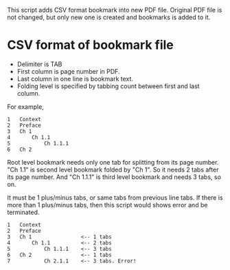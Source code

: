 
This script adds CSV format bookmark into new PDF file.
Original PDF file is not changed, but only new one is created and bookmarks is added to it.

# CSV format of bookmark file
- Delimiter is TAB
- First column is page number in PDF.
- Last column in one line is bookmark text.
- Folding level is specified by tabbing count between first and last column.

For example, 
```
1   Context
2   Preface 
3   Ch 1  
4       Ch 1.1  
5           Ch 1.1.1       
6   Ch 2    
```

Root level bookmark needs only one tab for splitting from its page number.
 "Ch 1.1" is second level bookmark folded by "Ch 1". So it needs 2 tabs after 
 its page number. And "Ch 1.1.1" is third level bookmark and needs 3 tabs, so on.
 
 It must be 1 plus/minus tabs, or same tabs from previous line tabs.
If there is more than 1 plus/minus tabs, then this script would shows error and be terminated.
 ```
1   Context
2   Preface 
3   Ch 1                <-- 1 tabs
4       Ch 1.1          <-- 2 tabs 
5           Ch 1.1.1    <-- 3 tabs   
6   Ch 2                <-- 1 tabs
7           Ch 2.1.1    <-- 3 tabs. Error!     
```